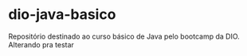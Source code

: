 # dio-java-basico
Repositório destinado ao curso básico de Java pelo bootcamp da DIO.
Alterando pra testar